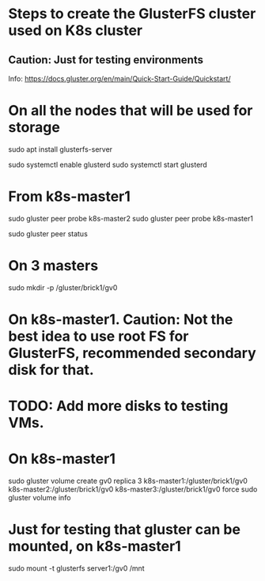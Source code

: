 # Steps to create the GlusterFS cluster used on K8s cluster
## Caution: Just for testing environments

Info: https://docs.gluster.org/en/main/Quick-Start-Guide/Quickstart/

# On all the nodes that will be used for storage
sudo apt install glusterfs-server

sudo systemctl enable glusterd
sudo systemctl start glusterd

# From k8s-master1

sudo gluster peer probe k8s-master2
sudo gluster peer probe k8s-master1

sudo gluster peer status

# On 3 masters

sudo mkdir -p /gluster/brick1/gv0

# On k8s-master1. Caution: Not the best idea to use root FS for GlusterFS, recommended secondary disk for that.
# TODO: Add more disks to testing VMs.

# On k8s-master1
sudo gluster volume create gv0 replica 3 k8s-master1:/gluster/brick1/gv0 k8s-master2:/gluster/brick1/gv0 k8s-master3:/gluster/brick1/gv0 force
sudo gluster volume info

# Just for testing that gluster can be mounted, on k8s-master1
sudo mount -t glusterfs server1:/gv0 /mnt
